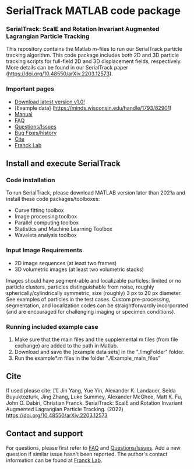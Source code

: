 # SerialTrack MATLAB code package

### SerialTrack: ScalE and Rotation Invariant Augmented Lagrangian Particle Tracking    

This repository contains the Matlab m-files to run our SerialTrack particle tracking algorithm. This code package includes both 2D and 3D particle tracking scripts for full-field 2D and 3D displacement fields, respectively. More details can be found in our SerialTrack paper (https://doi.org/10.48550/arXiv.2203.12573).
  
### Important pages
* [Download latest version v1.0!](https://github.com/FranckLab/SerialTrack/releases)
* [Example data] (https://minds.wisconsin.edu/handle/1793/82901) 
* [Manual](https://github.com/FranckLab/SerialTrack/blob/main/manual.pdf)
* [FAQ](https://github.com/FranckLab/SerialTrack#faq)
* [Questions/Issues](https://github.com/FranckLab/SerialTrack/issues)
* [Bug Fixes/history](https://github.com/FranckLab/SerialTrack/wiki/Bug-Fixes!)
* [Cite](https://github.com/FranckLab/SerialTrack#cite)
* [Franck Lab](https://www.franck.engr.wisc.edu/)
 
## Install and execute SerialTrack

### Code installation

To run SerialTrack, please download MATLAB version later than 2021a and install these code packages/toolboxes:
* Curve fitting toolbox
* Image processing toolbox
* Parallel computing toolbox
* Statistics and Machine Learning Toolbox
* Wavelets analysis toolbox


### Input Image Requirements

* 2D image sequences (at least two frames)
* 3D volumetric images (at least two volumetric stacks)

Images should have segment-able and localizable particles: limited or no particle clusters, particles distinguishable from noise, roughly spherically/cylindrically symmetric, size (roughly) 3 px to 20 px diameter. See examples of particles in the test cases. Custom pre-processing, segmentation, and localization codes can be straightforwardly incorporated (and are encouraged for challenging imaging or specimen conditions).

### Running included example case

1. Make sure that the main files and the supplemental m files (from file exchange) are added to the path in Matlab.
2. Download and save the [example data sets] in the "./imgFolder" folder. 
3. Run the example*.m files in the folder "./Example_main_files"
   

## Cite
If used please cite:
[1] Jin Yang, Yue Yin, Alexander K. Landauer, Selda Buyuktozturk, Jing Zhang, Luke Summey, Alexander McGhee, Matt K. Fu, John O. Dabiri, Christian Franck. SerialTrack: ScalE and Rotation Invariant Augmented Lagrangian Particle Tracking. (2022) https://doi.org/10.48550/arXiv.2203.12573
 
 
## Contact and support
For questions, please first refer to [FAQ](https://github.com/FranckLab/SerialTrack#faq) and [Questions/Issues](https://github.com/FranckLab/SerialTrack/issues). Add a new question if similar issue hasn't been reported. The author's contact information can be found at [Franck Lab](https://www.franck.engr.wisc.edu/).
